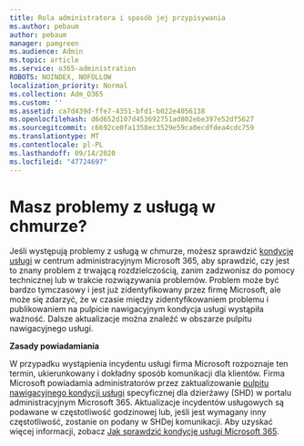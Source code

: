 ```yaml
---
title: Rola administratora i sposób jej przypisywania
ms.author: pebaum
author: pebaum
manager: pamgreen
ms.audience: Admin
ms.topic: article
ms.service: o365-administration
ROBOTS: NOINDEX, NOFOLLOW
localization_priority: Normal
ms.collection: Adm_O365
ms.custom: ''
ms.assetid: ca7d439d-ffe7-4351-bfd1-b022e4056138
ms.openlocfilehash: d6d652d107d453692751ad802ebe397e52df5627
ms.sourcegitcommit: c6692ce0fa1358ec3529e59ca0ecdfdea4cdc759
ms.translationtype: MT
ms.contentlocale: pl-PL
ms.lasthandoff: 09/14/2020
ms.locfileid: "47724697"
---
```

# <a name="experiencing-problems-with-a-cloud-service"></a>Masz problemy z usługą w chmurze?

Jeśli występują problemy z usługą w chmurze, możesz sprawdzić [kondycję usługi](https://admin.microsoft.com/AdminPortal/Home#/servicehealth) w centrum administracyjnym Microsoft 365, aby sprawdzić, czy jest to znany problem z trwającą rozdzielczością, zanim zadzwonisz do pomocy technicznej lub w trakcie rozwiązywania problemów. Problem może być bardzo tymczasowy i jest już zidentyfikowany przez firmę Microsoft, ale może się zdarzyć, że w czasie między zidentyfikowaniem problemu i publikowaniem na pulpicie nawigacyjnym kondycja usługi wystąpiła ważność. Dalsze aktualizacje można znaleźć w obszarze pulpitu nawigacyjnego usługi.

**Zasady powiadamiania**

W przypadku wystąpienia incydentu usługi firma Microsoft rozpoznaje ten termin, ukierunkowany i dokładny sposób komunikacji dla klientów. Firma Microsoft powiadamia administratorów przez zaktualizowanie [pulpitu nawigacyjnego kondycji usługi](https://admin.microsoft.com/AdminPortal/Home#/servicehealth) specyficznej dla dzierżawy (SHD) w portalu administracyjnym Microsoft 365. Aktualizacje incydentów usługowych są podawane w częstotliwość godzinowej lub, jeśli jest wymagany inny częstotliwość, zostanie on podany w SHDej komunikacji. Aby uzyskać więcej informacji, zobacz [Jak sprawdzić kondycję usługi Microsoft 365](https://docs.microsoft.com/office365/enterprise/view-service-health).

